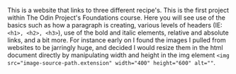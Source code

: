 This is a website that links to three different recipe's. This is the first project within The Odin Project's Foundations course. Here you will see use of the basics such as how a paragraph is creating,
various levels of headers (IE: `<h1>, <h2>, <h3>`), use of the bold and italic elements, relative and absolute links, and a bit more. For instance early on I found the images I pulled from websites to be jarringly huge, and decided I would resize them in the html document directly by manipulating width and height in the img element `<img src="image-source-path.extension" width="400" height="600" alt=""`.
